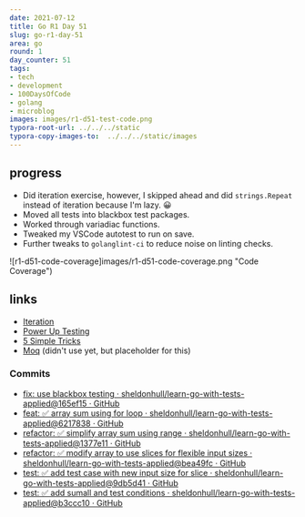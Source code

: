 ```yaml
---
date: 2021-07-12
title: Go R1 Day 51
slug: go-r1-day-51
area: go
round: 1
day_counter: 51
tags:
- tech
- development
- 100DaysOfCode
- golang
- microblog
images: images/r1-d51-test-code.png
typora-root-url: ../../../static
typora-copy-images-to:  ../../../static/images
---
```


## progress

- Did iteration exercise, however, I skipped ahead and did `strings.Repeat` instead of iteration because I'm lazy. 😀
- Moved all tests into blackbox test packages.
- Worked through variadiac functions.
- Tweaked my VSCode autotest to run on save.
- Further tweaks to `golanglint-ci` to reduce noise on linting checks.

![r1-d51-code-coverage]images/r1-d51-code-coverage.png "Code Coverage")

## links

- [Iteration](https://quii.gitbook.io/learn-go-with-tests/go-fundamentals/iteration)
- [Power Up Testing](https://medium.com/@matryer/power-up-your-teams-testing-strategy-private-go-testing-workshops-in-2018-ce4d99f20ad4)
- [5 Simple Tricks](https://medium.com/@matryer/5-simple-tips-and-tricks-for-writing-unit-tests-in-golang-619653f90742)
- [Moq](https://medium.com/@matryer/meet-moq-easily-mock-interfaces-in-go-476444187d10) (didn't use yet, but placeholder for this)

### Commits

- [fix: use blackbox testing · sheldonhull/learn-go-with-tests-applied@165ef15 · GitHub](https://github.com/sheldonhull/learn-go-with-tests-applied/commit/165ef150cd62648cb67e508b4dfe27a05ea37bb2)
- [feat: ✅ array sum using for loop · sheldonhull/learn-go-with-tests-applied@6217838 · GitHub](https://github.com/sheldonhull/learn-go-with-tests-applied/commit/6217838357fcc692ae53b7931f3d21a2675880c7)
- [refactor: ✅ simplify array sum using range · sheldonhull/learn-go-with-tests-applied@1377e11 · GitHub](https://github.com/sheldonhull/learn-go-with-tests-applied/commit/1377e113d7bd8ed64594ee2bf5dfb02a18a13feb)
- [refactor: ✅ modify array to use slices for flexible input sizes · sheldonhull/learn-go-with-tests-applied@bea49fc · GitHub](https://github.com/sheldonhull/learn-go-with-tests-applied/commit/bea49fc2f27e6bbc1151cd04344525377044caeb)
- [test: ✅ add test case with new input size for slice · sheldonhull/learn-go-with-tests-applied@9db5d41 · GitHub](https://github.com/sheldonhull/learn-go-with-tests-applied/commit/9db5d41989f525b50615502cf92a671dc95b69e8)
- [test: ✅ add sumall and test conditions · sheldonhull/learn-go-with-tests-applied@b3ccc10 · GitHub](https://github.com/sheldonhull/learn-go-with-tests-applied/commit/b3ccc10cf79d0b19b8995b0c9f59e29e429a3da4)
